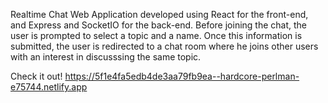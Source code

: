 Realtime Chat Web Application developed using React for the front-end, and Express and SocketIO for the back-end. Before joining the chat, the user is prompted to select a topic and a name. Once this information is submitted, the user is redirected to a chat room where he joins other users with an interest in discusssing the same topic.

Check it out! https://5f1e4fa5edb4de3aa79fb9ea--hardcore-perlman-e75744.netlify.app
